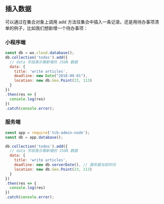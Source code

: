 ## 插入数据

可以通过在集合对象上调用 add 方法往集合中插入一条记录。还是用待办事项清单的例子，比如我们想新增一个待办事项：

### 小程序端

```javascript
const db = wx.cloud.database();
db.collection('todos').add({
  // data 字段表示需新增的 JSON 数据
  data: {
    title: 'write articles',
    deadline: new Date("2018-09-01"),
    location: new db.Geo.Point(23, 113)
  }
})
.then(res => {
  console.log(res)
})
.catch(console.error);
```

### 服务端

```javascript
const app = require('tcb-admin-node');
const db = app.database();

db.collection('todos').add({
  // data 字段表示需新增的 JSON 数据
  data: {
    title: 'write articles',
    deadline: new db.serverDate(), // 服务器当前时间
    location: new db.Geo.Point(23, 113)
  }
})
.then(res => {
  console.log(res)
})
.catch(console.error);
```